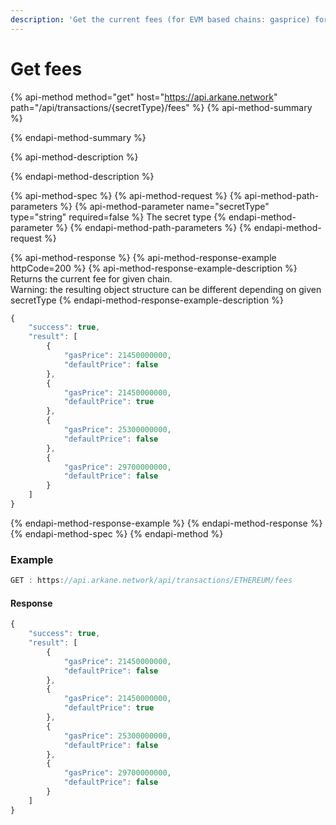 ```yaml
---
description: 'Get the current fees (for EVM based chains: gasprice) for a certain chain'
---
```


# Get fees

{% api-method method="get" host="https://api.arkane.network" path="/api/transactions/{secretType}/fees" %}
{% api-method-summary %}

{% endapi-method-summary %}

{% api-method-description %}

{% endapi-method-description %}

{% api-method-spec %}
{% api-method-request %}
{% api-method-path-parameters %}
{% api-method-parameter name="secretType" type="string" required=false %}
The secret type
{% endapi-method-parameter %}
{% endapi-method-path-parameters %}
{% endapi-method-request %}

{% api-method-response %}
{% api-method-response-example httpCode=200 %}
{% api-method-response-example-description %}
Returns the current fee for given chain.   
Warning: the resulting object structure can be different depending on given secretType
{% endapi-method-response-example-description %}

```javascript
{
    "success": true,
    "result": [
        {
            "gasPrice": 21450000000,
            "defaultPrice": false
        },
        {
            "gasPrice": 21450000000,
            "defaultPrice": true
        },
        {
            "gasPrice": 25300000000,
            "defaultPrice": false
        },
        {
            "gasPrice": 29700000000,
            "defaultPrice": false
        }
    ]
}
```
{% endapi-method-response-example %}
{% endapi-method-response %}
{% endapi-method-spec %}
{% endapi-method %}

### Example

```javascript
GET : https://api.arkane.network/api/transactions/ETHEREUM/fees
```

#### Response

```javascript
{
    "success": true,
    "result": [
        {
            "gasPrice": 21450000000,
            "defaultPrice": false
        },
        {
            "gasPrice": 21450000000,
            "defaultPrice": true
        },
        {
            "gasPrice": 25300000000,
            "defaultPrice": false
        },
        {
            "gasPrice": 29700000000,
            "defaultPrice": false
        }
    ]
}
```

